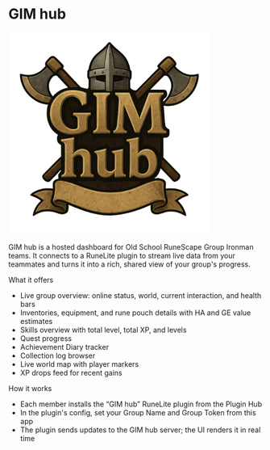 # GIM hub

<img alt="GIM hub header" src="public/images/logo.png" width="400"/>

GIM hub is a hosted dashboard for Old School RuneScape Group Ironman teams. It connects to a RuneLite plugin to stream live data from your teammates and turns it into a rich, shared view of your group's progress.

What it offers
- Live group overview: online status, world, current interaction, and health bars
- Inventories, equipment, and rune pouch details with HA and GE value estimates
- Skills overview with total level, total XP, and levels
- Quest progress
- Achievement Diary tracker
- Collection log browser
- Live world map with player markers
- XP drops feed for recent gains

How it works
- Each member installs the “GIM hub” RuneLite plugin from the Plugin Hub
- In the plugin's config, set your Group Name and Group Token from this app
- The plugin sends updates to the GIM hub server; the UI renders it in real time

